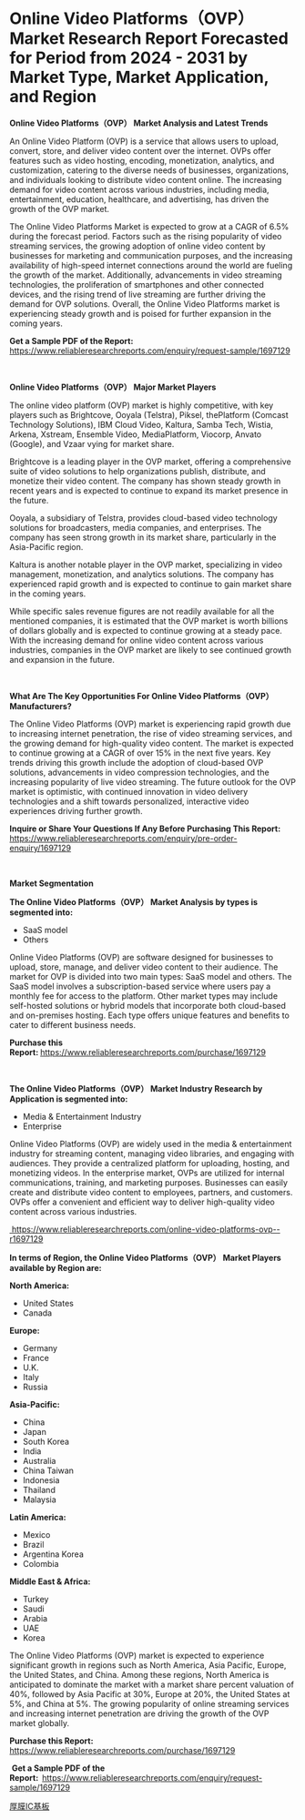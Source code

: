 <p><h1>Online Video Platforms（OVP） Market Research Report Forecasted for Period from 2024 -  2031 by Market Type, Market Application, and Region</h1></p><p><strong>Online Video Platforms（OVP） Market Analysis and Latest Trends</strong></p>
<p><p>An Online Video Platform (OVP) is a service that allows users to upload, convert, store, and deliver video content over the internet. OVPs offer features such as video hosting, encoding, monetization, analytics, and customization, catering to the diverse needs of businesses, organizations, and individuals looking to distribute video content online. The increasing demand for video content across various industries, including media, entertainment, education, healthcare, and advertising, has driven the growth of the OVP market.</p><p>The Online Video Platforms Market is expected to grow at a CAGR of 6.5% during the forecast period. Factors such as the rising popularity of video streaming services, the growing adoption of online video content by businesses for marketing and communication purposes, and the increasing availability of high-speed internet connections around the world are fueling the growth of the market. Additionally, advancements in video streaming technologies, the proliferation of smartphones and other connected devices, and the rising trend of live streaming are further driving the demand for OVP solutions. Overall, the Online Video Platforms market is experiencing steady growth and is poised for further expansion in the coming years.</p></p>
<p><strong>Get a Sample PDF of the Report:&nbsp;</strong> <a href="https://www.reliableresearchreports.com/enquiry/request-sample/1697129">https://www.reliableresearchreports.com/enquiry/request-sample/1697129</a></p>
<p>&nbsp;</p>
<p><strong>Online Video Platforms（OVP） Major Market Players</strong></p>
<p><p>The online video platform (OVP) market is highly competitive, with key players such as Brightcove, Ooyala (Telstra), Piksel, thePlatform (Comcast Technology Solutions), IBM Cloud Video, Kaltura, Samba Tech, Wistia, Arkena, Xstream, Ensemble Video, MediaPlatform, Viocorp, Anvato (Google), and Vzaar vying for market share. </p><p>Brightcove is a leading player in the OVP market, offering a comprehensive suite of video solutions to help organizations publish, distribute, and monetize their video content. The company has shown steady growth in recent years and is expected to continue to expand its market presence in the future.</p><p>Ooyala, a subsidiary of Telstra, provides cloud-based video technology solutions for broadcasters, media companies, and enterprises. The company has seen strong growth in its market share, particularly in the Asia-Pacific region.</p><p>Kaltura is another notable player in the OVP market, specializing in video management, monetization, and analytics solutions. The company has experienced rapid growth and is expected to continue to gain market share in the coming years.</p><p>While specific sales revenue figures are not readily available for all the mentioned companies, it is estimated that the OVP market is worth billions of dollars globally and is expected to continue growing at a steady pace. With the increasing demand for online video content across various industries, companies in the OVP market are likely to see continued growth and expansion in the future.</p></p>
<p>&nbsp;</p>
<p><strong>What Are The Key Opportunities For Online Video Platforms（OVP） Manufacturers?</strong></p>
<p><p>The Online Video Platforms (OVP) market is experiencing rapid growth due to increasing internet penetration, the rise of video streaming services, and the growing demand for high-quality video content. The market is expected to continue growing at a CAGR of over 15% in the next five years. Key trends driving this growth include the adoption of cloud-based OVP solutions, advancements in video compression technologies, and the increasing popularity of live video streaming. The future outlook for the OVP market is optimistic, with continued innovation in video delivery technologies and a shift towards personalized, interactive video experiences driving further growth.</p></p>
<p><strong>Inquire or Share Your Questions If Any Before Purchasing This Report:</strong> <a href="https://www.reliableresearchreports.com/enquiry/pre-order-enquiry/1697129">https://www.reliableresearchreports.com/enquiry/pre-order-enquiry/1697129</a></p>
<p>&nbsp;</p>
<p><strong>Market Segmentation</strong></p>
<p><strong>The Online Video Platforms（OVP） Market Analysis by types is segmented into:</strong></p>
<p><ul><li>SaaS model</li><li>Others</li></ul></p>
<p><p>Online Video Platforms (OVP) are software designed for businesses to upload, store, manage, and deliver video content to their audience. The market for OVP is divided into two main types: SaaS model and others. The SaaS model involves a subscription-based service where users pay a monthly fee for access to the platform. Other market types may include self-hosted solutions or hybrid models that incorporate both cloud-based and on-premises hosting. Each type offers unique features and benefits to cater to different business needs.</p></p>
<p><strong>Purchase this Report:&nbsp;</strong><a href="https://www.reliableresearchreports.com/purchase/1697129">https://www.reliableresearchreports.com/purchase/1697129</a></p>
<p>&nbsp;</p>
<p><strong>The Online Video Platforms（OVP） Market Industry Research by Application is segmented into:</strong></p>
<p><ul><li>Media & Entertainment Industry</li><li>Enterprise</li></ul></p>
<p><p>Online Video Platforms (OVP) are widely used in the media & entertainment industry for streaming content, managing video libraries, and engaging with audiences. They provide a centralized platform for uploading, hosting, and monetizing videos. In the enterprise market, OVPs are utilized for internal communications, training, and marketing purposes. Businesses can easily create and distribute video content to employees, partners, and customers. OVPs offer a convenient and efficient way to deliver high-quality video content across various industries.</p></p>
<p><a href="https://www.reliableresearchreports.com/online-video-platforms-ovp--r1697129">&nbsp;https://www.reliableresearchreports.com/online-video-platforms-ovp--r1697129</a></p>
<p><strong>In terms of Region, the Online Video Platforms（OVP） Market Players available by Region are:</strong></p>
<p>
    <p> <strong> North America: </strong>
        <ul>
            <li>United States</li>
            <li>Canada</li>
        </ul>
        </p> 
    <p> <strong> Europe: </strong>
        <ul>
            <li>Germany</li>
            <li>France</li>
            <li>U.K.</li>
            <li>Italy</li>
            <li>Russia</li>
        </ul>
        </p> 
    <p> <strong> Asia-Pacific: </strong>
        <ul>
            <li>China</li>
            <li>Japan</li>
            <li>South Korea</li>
            <li>India</li>
            <li>Australia</li>
            <li>China Taiwan</li>
            <li>Indonesia</li>
            <li>Thailand</li>
            <li>Malaysia</li>
        </ul>
        </p> 
    <p> <strong> Latin America: </strong>
        <ul>
            <li>Mexico</li>
            <li>Brazil</li>
            <li>Argentina Korea</li>
            <li>Colombia</li>
        </ul>
        </p> 
    <p> <strong> Middle East & Africa: </strong>
        <ul>
            <li>Turkey</li>
            <li>Saudi</li>
            <li>Arabia</li>
            <li>UAE</li>
            <li>Korea</li>
        </ul>
    </p>
    </p>
<p><p>The Online Video Platforms (OVP) market is expected to experience significant growth in regions such as North America, Asia Pacific, Europe, the United States, and China. Among these regions, North America is anticipated to dominate the market with a market share percent valuation of 40%, followed by Asia Pacific at 30%, Europe at 20%, the United States at 5%, and China at 5%. The growing popularity of online streaming services and increasing internet penetration are driving the growth of the OVP market globally.</p></p>
<p><strong>Purchase this Report: </strong><a href="https://www.reliableresearchreports.com/purchase/1697129">https://www.reliableresearchreports.com/purchase/1697129</a></p>
<p>&nbsp;<strong>Get a Sample PDF of the Report:&nbsp;&nbsp;</strong><a href="https://www.reliableresearchreports.com/enquiry/request-sample/1697129">https://www.reliableresearchreports.com/enquiry/request-sample/1697129</a></p>
<p><strong></strong></p>
<p><p><a href="https://github.com/vtbvgl20191192/Market-Research-Report-List-2/blob/main/2791149123639.md">厚膜IC基板</a></p></p>